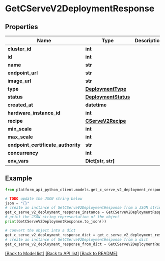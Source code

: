 # GetCServeV2DeploymentResponse


## Properties

Name | Type | Description | Notes
------------ | ------------- | ------------- | -------------
**cluster_id** | **int** |  | 
**id** | **int** |  | 
**name** | **str** |  | 
**endpoint_url** | **str** |  | 
**image_url** | **str** |  | [optional] 
**type** | [**DeploymentType**](DeploymentType.md) |  | 
**status** | [**DeploymentStatus**](DeploymentStatus.md) |  | 
**created_at** | **datetime** |  | 
**hardware_instance_id** | **int** |  | 
**recipe** | [**CServeV2Recipe**](CServeV2Recipe.md) |  | 
**min_scale** | **int** |  | 
**max_scale** | **int** |  | 
**endpoint_certificate_authority** | **str** |  | [optional] 
**concurrency** | **int** |  | [optional] 
**env_vars** | **Dict[str, str]** |  | [optional] 

## Example

```python
from platform_api_python_client.models.get_c_serve_v2_deployment_response import GetCServeV2DeploymentResponse

# TODO update the JSON string below
json = "{}"
# create an instance of GetCServeV2DeploymentResponse from a JSON string
get_c_serve_v2_deployment_response_instance = GetCServeV2DeploymentResponse.from_json(json)
# print the JSON string representation of the object
print(GetCServeV2DeploymentResponse.to_json())

# convert the object into a dict
get_c_serve_v2_deployment_response_dict = get_c_serve_v2_deployment_response_instance.to_dict()
# create an instance of GetCServeV2DeploymentResponse from a dict
get_c_serve_v2_deployment_response_from_dict = GetCServeV2DeploymentResponse.from_dict(get_c_serve_v2_deployment_response_dict)
```
[[Back to Model list]](../README.md#documentation-for-models) [[Back to API list]](../README.md#documentation-for-api-endpoints) [[Back to README]](../README.md)


